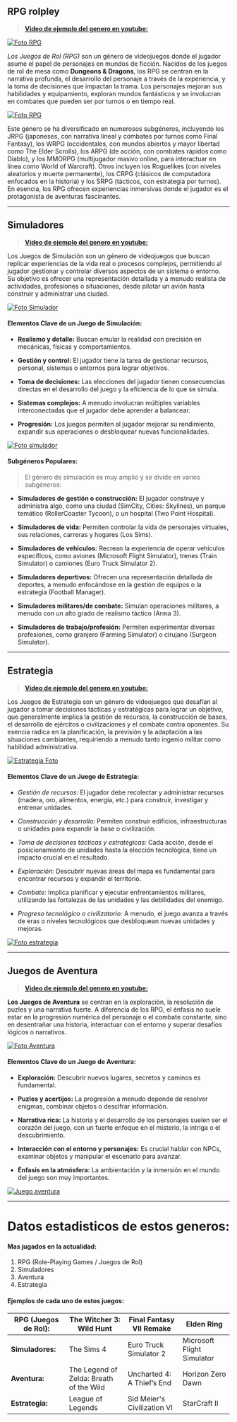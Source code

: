 ## RPG rolpley
> [**Video de ejemplo del genero en youtube:**](https://www.youtube.com/watch?v=BLffZg9xi6E&pp=ygURUlBHIHJvbHBsZXkganVlZ28%3D)

[![Foto RPG](https://static1.colliderimages.com/wordpress/wp-content/uploads/2022/03/dungeons-and-dragons-character-making.jpg)](https://es.wikipedia.org/wiki/Juego_de_rol)

*Los Juegos de Rol (RPG)* son un género de videojuegos donde el jugador asume el papel de personajes en mundos de ficción. Nacidos de los juegos de rol de mesa como **Dungeons & Dragons**, los RPG se centran en la narrativa profunda, el desarrollo del personaje a través de la experiencia, y la toma de decisiones que impactan la trama. Los personajes mejoran sus habilidades y equipamiento, exploran mundos fantásticos y se involucran en combates que pueden ser por turnos o en tiempo real.

[![Foto RPG](https://i0.wp.com/oasisnerd.com/wp-content/uploads/2025/02/mejores-juegos-rpg-1.png?fit=1500%2C1000&ssl=1)](https://es.wikipedia.org/wiki/Juego_de_rol)

Este género se ha diversificado en numerosos subgéneros, incluyendo los JRPG (japoneses, con narrativa lineal y combates por turnos como Final Fantasy), los WRPG (occidentales, con mundos abiertos y mayor libertad como The Elder Scrolls), los ARPG (de acción, con combates rápidos como Diablo), y los MMORPG (multijugador masivo online, para interactuar en línea como World of Warcraft). Otros incluyen los Roguelikes (con niveles aleatorios y muerte permanente), los CRPG (clásicos de computadora enfocados en la historia) y los SRPG (tácticos, con estrategia por turnos). En esencia, los RPG ofrecen experiencias inmersivas donde el jugador es el protagonista de aventuras fascinantes.


---

## Simuladores
> [**Video de ejemplo del genero en youtube:**](https://www.youtube.com/watch?v=JGYPobhEF5U)

Los Juegos de Simulación son un género de videojuegos que buscan replicar experiencias de la vida real o procesos complejos, permitiendo al jugador gestionar y controlar diversos aspectos de un sistema o entorno. Su objetivo es ofrecer una representación detallada y a menudo realista de actividades, profesiones o situaciones, desde pilotar un avión hasta construir y administrar una ciudad.

[![Foto Simulador](https://i.ytimg.com/vi/twSF61839yo/hq720.jpg?sqp=-oaymwEhCK4FEIIDSFryq4qpAxMIARUAAAAAGAElAADIQj0AgKJD&rs=AOn4CLAc6DYcEzN4lPf22yk6kjWixzRQtQ)](https://es.wikipedia.org/wiki/Videojuego_de_simulaci%C3%B3n)

#### Elementos Clave de un Juego de Simulación:

+ **Realismo y detalle:** Buscan emular la realidad con precisión en mecánicas, físicas y comportamientos.

+ **Gestión y control:** El jugador tiene la tarea de gestionar recursos, personal, sistemas o entornos para lograr objetivos.

+ **Toma de decisiones:** Las elecciones del jugador tienen consecuencias directas en el desarrollo del juego y la eficiencia de lo que se simula.

+ **Sistemas complejos:** A menudo involucran múltiples variables interconectadas que el jugador debe aprender a balancear.

+ **Progresión:** Los juegos permiten al jugador mejorar su rendimiento, expandir sus operaciones o desbloquear nuevas funcionalidades.

[![Foto simulador](https://i.ytimg.com/vi/8TS4vkmUyaA/maxresdefault.jpg)](https://es.wikipedia.org/wiki/Videojuego_de_simulaci%C3%B3n)

#### Subgéneros Populares:

> El género de simulación es muy amplio y se divide en varios subgéneros:

+ **Simuladores de gestión o construcción:** El jugador construye y administra algo, como una ciudad (SimCity, Cities: Skylines), un parque temático (RollerCoaster Tycoon), o un hospital (Two Point Hospital).

+ **Simuladores de vida:** Permiten controlar la vida de personajes virtuales, sus relaciones, carreras y hogares (Los Sims).

+ **Simuladores de vehículos:** Recrean la experiencia de operar vehículos específicos, como aviones (Microsoft Flight Simulator), trenes (Train Simulator) o camiones (Euro Truck Simulator 2).

+ **Simuladores deportivos:** Ofrecen una representación detallada de deportes, a menudo enfocándose en la gestión de equipos o la estrategia (Football Manager).

+ **Simuladores militares/de combate:** Simulan operaciones militares, a menudo con un alto grado de realismo táctico (Arma 3).

+ **Simuladores de trabajo/profesión:** Permiten experimentar diversas profesiones, como granjero (Farming Simulator) o cirujano (Surgeon Simulator).

---

## Estrategia
> [**Video de ejemplo del genero en youtube:**](https://www.youtube.com/watch?v=3PKAod3KgSg)

Los Juegos de Estrategia son un género de videojuegos que desafían al jugador a tomar decisiones tácticas y estratégicas para lograr un objetivo, que generalmente implica la gestión de recursos, la construcción de bases, el desarrollo de ejércitos o civilizaciones y el combate contra oponentes. Su esencia radica en la planificación, la previsión y la adaptación a las situaciones cambiantes, requiriendo a menudo tanto ingenio militar como habilidad administrativa.

[![Estrategia Foto](https://i.blogs.es/64e4ba/dominations/650_1200.webp) ](https://es.wikipedia.org/wiki/Videojuego_de_estrategia)

#### Elementos Clave de un Juego de Estrategia:

+ *Gestión de recursos:* El jugador debe recolectar y administrar recursos (madera, oro, alimentos, energía, etc.) para construir, investigar y entrenar unidades.

+ *Construcción y desarrollo:* Permiten construir edificios, infraestructuras o unidades para expandir la base o civilización.

+ *Toma de decisiones tácticas y estratégicas:* Cada acción, desde el posicionamiento de unidades hasta la elección tecnológica, tiene un impacto crucial en el resultado.

+ *Exploración:* Descubrir nuevas áreas del mapa es fundamental para encontrar recursos y expandir el territorio.

+ *Combate:* Implica planificar y ejecutar enfrentamientos militares, utilizando las fortalezas de las unidades y las debilidades del enemigo.

+ *Progreso tecnológico o civilizatorio:* A menudo, el juego avanza a través de eras o niveles tecnológicos que desbloquean nuevas unidades y mejoras.

[![Foto estrategia](https://alfabetajuega.com/hero/2020/09/juegos-estrategia-pc.jpg?width=1200)](https://es.wikipedia.org/wiki/Videojuego_de_estrategia)

---

## Juegos de Aventura
> [**Video de ejemplo del genero en youtube:**](https://www.youtube.com/watch?v=npmbXFiLMYY)

**Los Juegos de Aventura** se centran en la exploración, la resolución de puzles y una narrativa fuerte. A diferencia de los RPG, el énfasis no suele estar en la progresión numérica del personaje o el combate constante, sino en desentrañar una historia, interactuar con el entorno y superar desafíos lógicos o narrativos.

[![Foto Aventura](https://i.ytimg.com/vi/knEOkdn2TQA/hq720.jpg?sqp=-oaymwEhCK4FEIIDSFryq4qpAxMIARUAAAAAGAElAADIQj0AgKJD&rs=AOn4CLD7oTAlXiuJVOuw8Wte8A-2CtSLfA)](https://es.wikipedia.org/wiki/Videojuego_de_aventura)

#### Elementos Clave de un Juego de Aventura:

+ **Exploración:** Descubrir nuevos lugares, secretos y caminos es fundamental.

+ **Puzles y acertijos:** La progresión a menudo depende de resolver enigmas, combinar objetos o descifrar información.

+ **Narrativa rica:** La historia y el desarrollo de los personajes suelen ser el corazón del juego, con un fuerte enfoque en el misterio, la intriga o el descubrimiento.

+ **Interacción con el entorno y personajes:** Es crucial hablar con NPCs, examinar objetos y manipular el escenario para avanzar.

+ **Énfasis en la atmósfera:** La ambientación y la inmersión en el mundo del juego son muy importantes.


[![Juego aventura](https://i.ytimg.com/vi/t0cnA21SKXQ/maxresdefault.jpg)](https://es.wikipedia.org/wiki/Videojuego_de_aventura)

---
# Datos estadisticos de estos generos:
#### Mas jugados en la actualidad:

1. RPG (Role-Playing Games / Juegos de Rol)
2. Simuladores
3. Aventura
4. Estrategia

#### Ejemplos de cada uno de estos juegos:

|**RPG (Juegos de Rol):**|The Witcher 3: Wild Hunt|Final Fantasy VII Remake|Elden Ring|
|-|-|-|-|
|**Simuladores:**|The Sims 4|Euro Truck Simulator 2|Microsoft Flight Simulator|
|**Aventura:**|The Legend of Zelda: Breath of the Wild|Uncharted 4: A Thief’s End|Horizon Zero Dawn|
|**Estrategia:**|League of Legends|Sid Meier's Civilization VI|StarCraft II|